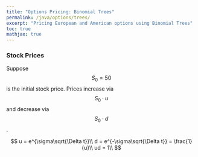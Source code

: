 ```yaml
---
title: "Options Pricing: Binomial Trees"
permalink: /java/options/trees/
excerpt: "Pricing European and American options using Binomial Trees"
toc: true
mathjax: true
---
```


### Stock Prices

Suppose $$S_0=50$$ is the initial stock price.
Prices increase via $$S_0\cdot u$$ and decrease via $$S_0\cdot d$$.

$$
u = e^{\sigma\sqrt{\Delta t}}\\
d = e^{-\sigma\sqrt{\Delta t}} = \frac{1}{u}\\
ud = 1\\
$$

